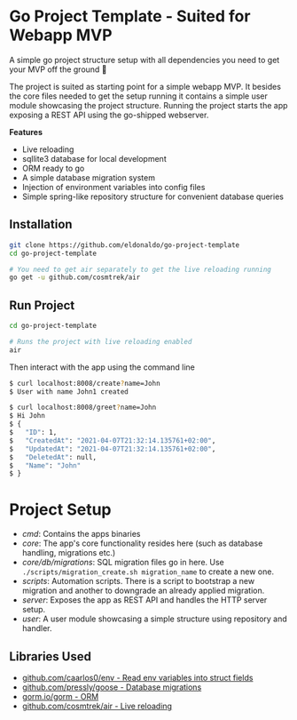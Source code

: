 # Go Project Template - Suited for Webapp MVP

A simple go project structure setup with all dependencies you need to get your MVP off the ground :rocket:

The project is suited as starting point for a simple webapp MVP. It besides the core files needed to get the setup
running it contains a simple user module showcasing the project structure. Running the project starts the app exposing a
REST API using the go-shipped webserver.

**Features**

* Live reloading
* sqllite3 database for local development
* ORM ready to go
* A simple database migration system
* Injection of environment variables into config files
* Simple spring-like repository structure for convenient database queries

## Installation

```bash
git clone https://github.com/eldonaldo/go-project-template
cd go-project-template

# You need to get air separately to get the live reloading running 
go get -u github.com/cosmtrek/air
```

## Run Project

```bash
cd go-project-template

# Runs the project with live reloading enabled
air
```

Then interact with the app using the command line

```bash
$ curl localhost:8008/create?name=John
$ User with name John1 created

$ curl localhost:8008/greet?name=John
$ Hi John
$ {
$   "ID": 1,
$   "CreatedAt": "2021-04-07T21:32:14.135761+02:00",
$   "UpdatedAt": "2021-04-07T21:32:14.135761+02:00",
$   "DeletedAt": null,
$   "Name": "John"
$ }
```

# Project Setup

* _cmd_: Contains the apps binaries
* _core_: The app's core functionality resides here (such as database handling, migrations etc.)
* _core/db/migrations_: SQL migration files go in here. Use `./scripts/migration_create.sh migration_name` to create a new one.
* _scripts_: Automation scripts. There is a script to bootstrap a new migration and another to downgrade an already
  applied migration.
* _server_: Exposes the app as REST API and handles the HTTP server setup.
* _user_: A user module showcasing a simple structure using repository and handler.

## Libraries Used

* [github.com/caarlos0/env - Read env variables into struct fields](https://github.com/caarlos0/env)
* [github.com/pressly/goose - Database migrations](https://github.com/pressly/goose)
* [gorm.io/gorm - ORM](https://gorm.io/)
* [github.com/cosmtrek/air - Live reloading](https://github.com/cosmtrek/air)
